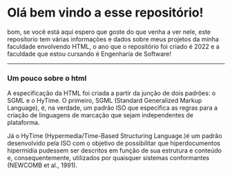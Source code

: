 # Olá bem vindo a esse repositório!

bom, se você está aqui espero que goste do que venha a ver nele, este reposítorio tem várias informações e dados sobre meus projetos da minha faculdade envolvendo HTML, o ano que o repositório foi criado é 2022 e a faculdade que estou cursando é Engenharia de Software!

---------------------------------------------------------

### Um pouco sobre o html

A especificação da HTML foi criada a partir da junção de dois padrões: o SGML e o HyTime. O primeiro, SGML (Standard Generalized Markup Language), é, na verdade, um padrão ISO que especifica as regras para a criação de linguagens de marcação que sejam independentes de plataforma.

Já o HyTime (Hypermedia/Time-Based Structuring Language.)é um padrão desenvolvido pela ISO com o objetivo de possibilitar que hiperdocumentos hipermídia pudessem ser descritos em função de sua estrutura e conteúdo e, consequentemente, utilizados por quaisquer sistemas conformantes (NEWCOMB et al., 1991).
